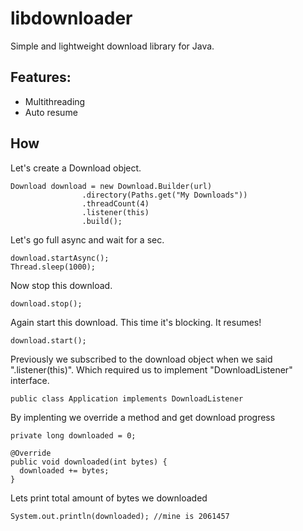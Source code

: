 # libdownloader
Simple and lightweight download library for Java.

## Features:
* Multithreading
* Auto resume

## How

Let's create a Download object.
```
Download download = new Download.Builder(url)
				.directory(Paths.get("My Downloads"))
				.threadCount(4)
				.listener(this)
				.build();
```
Let's go full async and wait for a sec.
```
download.startAsync();
Thread.sleep(1000);
```
Now stop this download.
```
download.stop();
```
Again start this download. This time it's blocking. It resumes!
```
download.start();
```
Previously we subscribed to the download object when we said ".listener(this)". Which required us to implement "DownloadListener" interface.
```
public class Application implements DownloadListener
```
By implenting we override a method and get download progress
```
private long downloaded = 0;

@Override
public void downloaded(int bytes) { 
  downloaded += bytes;
}
```
Lets print total amount of bytes we downloaded
```
System.out.println(downloaded); //mine is 2061457
```
